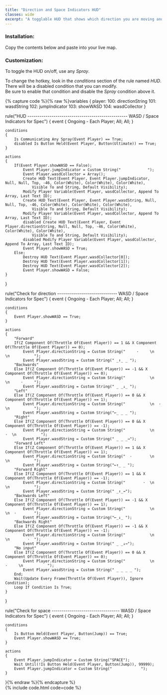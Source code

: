```yaml
---
title: "Direction and Space Indicators HUD"
classes: wide
excerpt: "A togglable HUD that shows which direction you are moving and when you press jump."
---
```


### Installation:
Copy the contents below and paste into your live map.  


### Customization:
To toggle the HUD on/off, use any *Spray*.  

To change the hotkey, look in the *conditions* section of the rule named *HUD*.  
There will be a disabled condition that you can modify.  
Be sure to enable that condition and disable the *Spray* condition above it.  


{% capture code %}{% raw %}variables
{
	player:
		100: directionString
		101: wasdString
		102: jumpIndicator
		103: showWASD
		104: wasdCollector
}

rule("HUD -------------------------------------------------- WASD / Space Indicators for Spec")
{
	event
	{
		Ongoing - Each Player;
		All;
		All;
	}

	conditions
	{
		Is Communicating Any Spray(Event Player) == True;
		disabled Is Button Held(Event Player, Button(Ultimate)) == True;
	}

	actions
	{
		If(Event Player.showWASD == False);
			Event Player.jumpIndicator = Custom String("            ");
			Event Player.wasdCollector = Array();
			Create HUD Text(Event Player, Event Player.jumpIndicator, Null, Null, Top, -46, Color(White), Color(White), Color(White),
				Visible To and String, Default Visibility);
			Modify Player Variable(Event Player, wasdCollector, Append To Array, Last Text ID);
			Create HUD Text(Event Player, Event Player.wasdString, Null, Null, Top, -46, Color(White), Color(White), Color(White),
				Visible To and String, Default Visibility);
			Modify Player Variable(Event Player, wasdCollector, Append To Array, Last Text ID);
			disabled Create HUD Text(Event Player, Event Player.directionString, Null, Null, Top, -46, Color(White), Color(White), Color(White),
				Visible To and String, Default Visibility);
			disabled Modify Player Variable(Event Player, wasdCollector, Append To Array, Last Text ID);
			Event Player.showWASD = True;
		Else;
			Destroy HUD Text(Event Player.wasdCollector[0]);
			Destroy HUD Text(Event Player.wasdCollector[1]);
			Destroy HUD Text(Event Player.wasdCollector[2]);
			Event Player.showWASD = False;
	}
}

rule("Check for direction ------------------------------ WASD / Space Indicators for Spec")
{
	event
	{
		Ongoing - Each Player;
		All;
		All;
	}

	conditions
	{
		Event Player.showWASD == True;
	}

	actions
	{
		"Forward"
		If(Z Component Of(Throttle Of(Event Player)) == 1 && X Component Of(Throttle Of(Event Player)) == 0);
			Event Player.directionString = Custom String("     ·     \n           \n           ");
			Event Player.wasdString = Custom String(" _↑_ _ ");
		"Backwards"
		Else If(Z Component Of(Throttle Of(Event Player)) == -1 && X Component Of(Throttle Of(Event Player)) == 0);
			Event Player.directionString = Custom String("           \n           \n     ·     ");
			Event Player.wasdString = Custom String(" _ _↓_ ");
		"Left"
		Else If(Z Component Of(Throttle Of(Event Player)) == 0 && X Component Of(Throttle Of(Event Player)) == 1);
			Event Player.directionString = Custom String("           \n  ·        \n           ");
			Event Player.wasdString = Custom String("←_ _ _ ");
		"Right"
		Else If(Z Component Of(Throttle Of(Event Player)) == 0 && X Component Of(Throttle Of(Event Player)) == -1);
			Event Player.directionString = Custom String("           \n        ·  \n           ");
			Event Player.wasdString = Custom String(" _ _ _→");
		"Forward Left"
		Else If(Z Component Of(Throttle Of(Event Player)) == 1 && X Component Of(Throttle Of(Event Player)) == 1);
			Event Player.directionString = Custom String("  ·        \n           \n           ");
			Event Player.wasdString = Custom String("←↑_ _ ");
		"Forward Right"
		Else If(Z Component Of(Throttle Of(Event Player)) == 1 && X Component Of(Throttle Of(Event Player)) == -1);
			Event Player.directionString = Custom String("        ·  \n           \n           ");
			Event Player.wasdString = Custom String(" _↑_→");
		"Backwards Left"
		Else If(Z Component Of(Throttle Of(Event Player)) == -1 && X Component Of(Throttle Of(Event Player)) == 1);
			Event Player.directionString = Custom String("           \n           \n  ·        ");
			Event Player.wasdString = Custom String("←_↓_ ");
		"Backwards Right"
		Else If(Z Component Of(Throttle Of(Event Player)) == -1 && X Component Of(Throttle Of(Event Player)) == -1);
			Event Player.directionString = Custom String("           \n           \n        ·  ");
			Event Player.wasdString = Custom String(" _ _↓→");
		"No input"
		Else If(Z Component Of(Throttle Of(Event Player)) == 0 && X Component Of(Throttle Of(Event Player)) == 0);
			Event Player.directionString = Custom String("           \n     ·     \n           ");
			Event Player.wasdString = Custom String(" _ _ _ _ ");
		End;
		Wait(Update Every Frame(Throttle Of(Event Player)), Ignore Condition);
		Loop If Condition Is True;
	}
}

rule("Check for space ---------------------------------- WASD / Space Indicators for Spec")
{
	event
	{
		Ongoing - Each Player;
		All;
		All;
	}

	conditions
	{
		Is Button Held(Event Player, Button(Jump)) == True;
		Event Player.showWASD == True;
	}

	actions
	{
		Event Player.jumpIndicator = Custom String("SPACE");
		Wait Until(!Is Button Held(Event Player, Button(Jump)), 99999);
		Event Player.jumpIndicator = Custom String("             ");
	}
}{% endraw %}{% endcapture %}  
{% include code.html code=code %}
